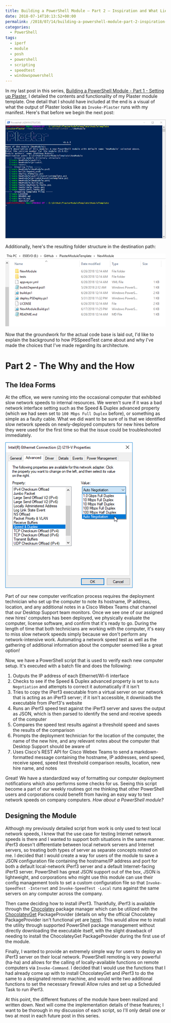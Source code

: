 ```yaml
---
title: Building a PowerShell Module – Part 2 – Inspiration and What Lies Beneath
date: 2018-07-14T10:13:52+00:00
permalink: /2018/07/14/building-a-powershell-module-part-2-inspiration-and-what-lies-beneath/
categories:
  - PowerShell
tags:
  - iperf
  - module
  - posh
  - powershell
  - scripting
  - speedtest
  - windowspowershell
---
```

In my last post in this series, [Building a PowerShell Module - Part 1 - Setting up Plaster](https://mattbobke.com/2018/06/19/building-a-powershell-module-part-1-setting-up-plaster/), I detailed the contents and functionality of my Plaster module template. One detail that I should have included at the end is a visual of what the output of Plaster looks like as `Invoke-Plaster` runs with my manifest. Here's that before we begin the next post:

![Invoke-Plaster Output](/images/powershell_2018-06-26_00-14-51.png)

Additionally, here's the resulting folder structure in the destination path:

![Resulting Folder Structure](/images/explorer_2018-06-26_00-15-38.png)

Now that the groundwork for the actual code base is laid out, I'd like to explain the background to how PSSpeedTest came about and why I've made the choices that I've made regarding its architecture.

# Part 2 - The Why and the How

## The Idea Forms

At the office, we were running into the occasional computer that exhibited slow network speeds to internal resources. We weren't sure if it was a bad network interface setting such as the Speed & Duplex advanced property (which we had seen set to `100 Mbps Full Duplex` before), or something as simple as a faulty cable. What we did want to be sure of is that we identified slow network speeds on newly-deployed computers for new hires before they were used for the first time so that the issue could be troubleshooted immediately.

![Network Driver](/images/rundll32_2018-07-10_22-29-35.png)

Part of our new computer verification process requires the deployment technician who set up the computer to note its hostname, IP address, location, and any additional notes in a Cisco Webex Teams chat channel that our Desktop Support team monitors. Once we see one of our assigned new hires' computers has been deployed, we physically evaluate the computer, license software, and confirm that it's ready to go. During the length of time that both technicians are working with the computer, it's easy to miss slow network speeds simply because we don't perform any network-intensive work. Automating a network speed test as well as the gathering of additional information about the computer seemed like a great option!

Now, we have a PowerShell script that is used to verify each new computer setup. It's executed with a batch file and does the following:

  1. Outputs the IP address of each Ethernet/Wi-fi interface
  2. Checks to see if the Speed & Duplex advanced property is set to `Auto Negotiation` and attempts to correct it automatically if it isn't
  3. Tries to copy the iPerf3 executable from a virtual server on our network that is acting as an iPerf3 server; if it isn't accessible, it downloads the executable from iPerf3's website
  4. Runs an iPerf3 speed test against the iPerf3 server and saves the output as JSON, which is then parsed to identify the send and receive speeds of the computer
  5. Compares the speed test results against a threshold speed and saves the results of the comparison
  6. Prompts the deployment technician for the location of the computer, the name of the new hire, and any relevant notes about the computer that Desktop Support should be aware of
  7. Uses Cisco's REST API for Cisco Webex Teams to send a markdown-formatted message containing the hostname, IP addresses, send speed, receive speed, speed test threshold comparison results, location, new hire name, and notes

Great! We have a standardized way of formatting our computer deployment notifications which also performs some checks for us. Seeing this script become a part of our weekly routines got me thinking that other PowerShell users and corporations could benefit from having an easy way to test network speeds on company computers. _How about a PowerShell module?_

## Designing the Module

Although my previously detailed script from work is only used to test local network speeds, I knew that the use case for testing Internet network speeds is there and I wanted to support both situations in the same manner. iPerf3 doesn't differentiate between local network servers and Internet servers, so treating both types of server as separate concepts rested on me. I decided that I would create a way for users of the module to save a JSON configuration file containing the hostname/IP address and port for both a default local-network iPerf3 server and a default Internet-facing iPerf3 server. PowerShell has great JSON support out of the box, JSON is lightweight, and corporations who might use this module can use their config management tools to set a custom configuration file so that `Invoke-SpeedTest -Internet` and `Invoke-SpeedTest -Local` runs against the same servers on any computer across the company.

Then came deciding how to install iPerf3. Thankfully, iPerf3 is available through the [Chocolatey](https://chocolatey.org/packages/iperf3) package manager which can be utilized with the [ChocolateyGet](https://github.com/jianyunt/ChocolateyGet) PackageProvider (details on why the official Chocolatey PackageProvider isn't functional yet are [here](https://github.com/chocolatey/chocolatey-oneget/issues/5)). This would allow me to install the utility through supported PowerShell package management without directly downloading the executable itself, with the slight drawback of needing to install the ChocolateyGet PackageProvider during the first use of the module.

Finally, I wanted to provide an extremely simple way for users to deploy an iPerf3 server on their local network. PowerShell remoting is very powerful (ha-ha) and allows for the calling of locally-available functions on remote computers via `Invoke-Command`. I decided that I would use the functions that I had already come up with to install ChocolateyGet and iPerf3 to do the same to a designated remote machine, and would write two additional functions to set the necessary firewall Allow rules and set up a Scheduled Task to run iPerf3.

At this point, the different features of the module have been realized and written down. Next will come the implementation details of these features; I want to be thorough in my discussion of each script, so I'll only detail one or two at most in each future post in this series.